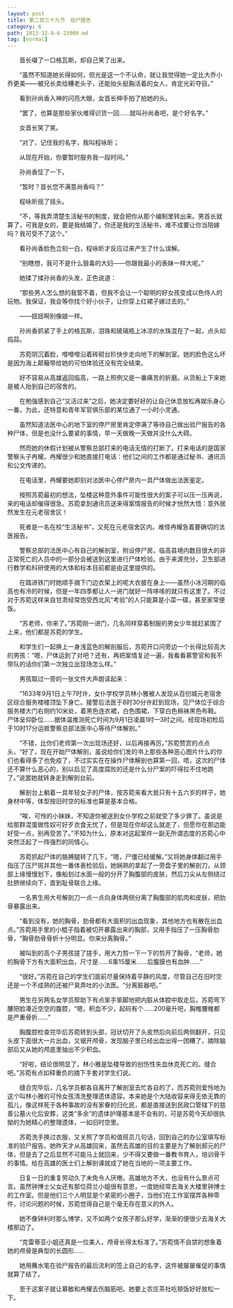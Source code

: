 ```yaml
---
layout: post
title: 第二百三十九节　验尸报告
category: 6
path: 2013-12-8-6-23900.md
tag: [normal]
---
```


　　首长啜了一口格瓦斯，却自己笑了出来。

　　“虽然不知道她长得如何，但光是这一个不认命，就让我觉得她一定比大乔小乔更美——被兄长卖给糟老头子，还能抬头挺胸活着的女人，肯定光彩夺目。”

　　看到孙尚香入神的闪亮大眼，女首长伸手拍了拍她的头。

　　“罢了，也算是那些家伙难得识货一回……就叫孙尚香吧，是个好名字。”

　　女首长笑了笑。

　　“对了，记住我的名字，我叫程咏昕；

　　从现在开始，你要暂时服务我一段时间。”

　　孙尚香怔了一下。

　　“暂时？首长您不满意尚香吗？”

　　程咏昕摇了摇头。

　　“不，等我弄清楚生活秘书的制度，就会把你从那个编制里转出来。男首长就算了，可我是女的，要是我结婚了，你还是我的生活秘书，难不成要让你当陪嫁吗？我可受不了这个。”

　　看孙尚香脸色立刻一白，程咏昕才反应过来产生了什么误解。

　　“别瞎想，我可不是什么狠毒的大妇——你跟我最小的表妹一样大呢。”

　　她揉了揉孙尚香的头发，正色说道：

　　“那些男人怎么想的我管不着，但我不会让一个聪明的好女孩变成以色侍人的玩物。我保证，我会等你找个好小伙子，让你穿上红裙子嫁过去的。”

　　——妞妞啊别像娘一样。

　　孙尚香抓紧了手上的格瓦斯，泪珠和玻璃瓶上冰凉的水珠混在了一起，点头如捣蒜。

　　苏菀阴沉着脸，噔噔噔沿着砖砌台阶快步走向地下的解剖室。她的脸色这么坏是因为海上颠簸带给她的可怕体验还没有完全结束。

　　好不容易从高雄返回临高，一路上照例又是一番痛苦的折磨。从货船上下来她是被人抬到自己的宿舍的。

　　在勉强感到自己“又活过来”之后，她决定要好好的让自己休息放松再娱乐身心一番，为此，还特意和青年军官俱乐部的某位通了一小时小灵通。

　　虽然知道法医中心的地下室的停尸房里肯定停满了等待自己做出验尸报告的各种尸体，但是也没什么要紧的事情，早一天做晚一天做并没什么大碍。

　　然而她的休假计划被从警察总部打来的电话无情的打断了。打来电话的是国家警察头子冉耀。冉耀很少和她直接打电话：他们之间的工作都是通过秘书、通讯员和公文传递的。

　　在电话里，冉耀要她即刻对法医中心停尸房内一具尸体做出法医鉴定。

　　按照苏菀最初的想法，坠楼这种意外事件可能性很大的案子可以压一压再说，来的电话却催得很急。苏菀拿到通讯员送来得案情报告的时候才恍然大悟：意外居然发生在元老宿舍区！

　　死者是一名在校“生活秘书”，又死在元老宿舍区内。难怪冉耀急着要确切的法医报告。

　　警察总部的法医中心有自己的解剖室，附设停尸房。临高县境内数目很大的非正常死亡的人员中的一部分会被送到这里进行尸体检验。由于来源充分，卫生部进行教学和科研使用的大体和标本目前都是由这里提供的。

　　在踏进铁门时她顺手摘下门边衣架上的呢大衣披在身上——虽然小冰河期的临高也有冷的时候，但是一年四季都让人一进门就好一阵哆嗦的就只有这里了。不过对于苏菀这样来自甘肃经常饱受西北风“考验”的人只能算是小菜一碟，甚至家常便饭。

　　“苏老师，你来了。”苏菀刚一进门，几名同样穿着制服的男女少年就赶紧围了上来，他们都是苏菀的学生。

　　和学生们一起换上一身浅蓝色的解剖服后，苏菀开口问旁边一个长得比较高大的男孩：“嗯，尸体运到了对吧？还有，再把案情复述一遍，我看看慕警官和我不带队的话你们第一次独立出现场怎么样。”

　　男孩取过一旁的一张文件大声朗读起来：

　　“1633年9月1日上午7时许，女仆学校学员林小雅被人发现从百仞城元老宿舍区综合服务楼楼顶坠下身亡。接警后法医于8时30分许赶到现场，见尸体位于综合服务楼大门右侧约10米处，着黑色连衣裙，白色围裙，下穿白色棉袜黑色布鞋。尸体呈仰卧位……据体温推测死亡时间为9月1日凌晨1时—3时之间。经现场初检后于10时17分运抵警察总部法医中心等待尸体解剖。”

　　“不错，比你们老师第一次出现场还好，以后再接再厉。”苏菀赞赏的点点头，“好了，现在开始尸体解剖，虽说给你们发的书上那些各种恶心图片什么的你们也看得多了也免疫了，不过实实在在操作尸体解剖也算第一回，唔，这次的尸体还不算什么恶心的，别以后见了高度腐败的还是什么分尸案的吓得拉不住地跑了。”说罢她就转身走到解剖台前。

　　解剖台上躺着一具年轻女子的尸体，按苏菀来看大抵只有十五六岁的样子，她身材中等，体型按旧时空的标准也算是基本合格。

　　“唉，可怜的小妹妹，不知道你被送到女仆学校之前就受了多少罪了。虽说是给那群混蛋做性奴可好歹衣食无忧了，但是现在你却这么就走了，但愿你在那边能好受一点，别再受苦了。”不知为什么，原本对这起案件一副无所谓态度的苏菀心中突然泛起了一阵强烈的同情心。

　　苏菀抓起尸体的胳膊腿转了几下，“嗯，尸僵已经缓解。”又将她身体翻过用手指压了压尸斑并其他一番体表检验后，她娴熟的拿起了一旁盘子里的解剖刀，从颈部上缘慢慢划下，像船划过水面一般的分开了胸腹部的皮肤，然后刀尖从左侧绕过肚脐继续向下，直到耻骨联合上缘。

　　一名男生用大号解剖刀一点一点向身体两侧分离了胸腹部的肌肉和皮肤，把肋骨暴露出来。

　　“看到没有，她的胸骨，肋骨都有大面积的出血现象，其他地方也有散在出血点。”苏菀用手里的小棍子指着被切开暴露出来的胸部，又用手指压了一压胸骨肋骨，“胸骨肋骨骨折十分明显。你来分离胸骨。”

　　被叫到的高个子男孩搓了搓手，用大力剪一下一下的剪开了胸骨，“老师，她的胸骨下方有大面积出血，尺寸是……6乘15厘米……后腹膜也有血肿……”

　　“很好。”苏菀在自己的学生们面前尽量保持着平静的风度，尽管自己在旧时空还是一个不成熟的还被尸臭弄吐的小法医。“分离脏器吧。”

　　男生在另两名女学员帮助下有点笨手笨脚地把内脏从体腔中取走后，苏菀弯下腰把脸凑近空空的腹腔，“嗯，积血不少，起码有个……200毫升吧，胸椎腰椎都是严重骨折……”

　　胸腹腔检查完毕后苏菀转到头部，冠状切开了头皮然后向前后两侧翻开，只见头皮下面很大一片出血，又锯开颅骨，发现脑子里已经出血出得一团糟了，摘除脑部后又从她的颅底里抽出不少积血。

　　“好啦，结论很明显了，林小雅是坠楼导致的创伤性失血休克死亡的。缝合吧。”苏菀有点如释重负的摘下手套对学生们说。

　　缝合完毕后，几名学员都各自离开了解剖室去忙各自的了，而苏菀则爱怜地为这个叫林小雅的可怜女孩清洗整理遗体遗容。本来她是个大陆收容来得无依无靠的孤儿，像这样死于各种事故的没有家眷的归化民，都是直接送到民政口管辖下的慈善公墓火化后安葬，这类“多余”的遗体护理基本是不会有的，可是苏菀今天却很执拗的为她精心的整理遗体，一如旧时空里。

　　苏菀洗手换过衣服，又关照了学员和值班员几句话，回到自己的办公室填写标准的验尸报告。她昨天才从高雄回来，虽然去高雄的目的主要是为了解剖郝元的尸体，但是去了之后显然不可能马上就回来，少不得又要做一番教书育人，培训骨干的事情。给在高雄的医士们上解剖课就成了她在当地的一项主要工作。

　　日复一日的重复劳动久了未免令人厌倦。高雄地方不大，也没有什么景点可言。虽然钟博士父女还有那位荷兰小姐很有意思，一度她经常去海关大楼里钟博士的工作室。但是他们三个人明显是个紧密的小圈子，当他们在工作室摆弄各种零件，讨论问题的时候，苏菀觉得自己是个毫无存在意义的外人。

　　她不像钟利时那么博学，又不如两个女孩子那么好学，渐渐的便很少去海关大楼那边了。

　　“克雷蒂亚小姐还真是一位美人，颅骨长得太标准了。”苏菀情不自禁的想象着她的颅骨是典型的长圆形……

　　她用蘸水笔在验尸报告的最后流利的签上自己的名字，这件被屡屡催促的事情就算了结了。

　　至于这案子就让慕敏和冉耀去伤脑筋吧。她要上农庄茶社吃顿饭好好放松一下。